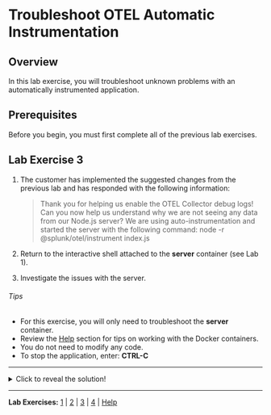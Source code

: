 # Troubleshoot OTEL Automatic Instrumentation

## Overview
In this lab exercise, you will troubleshoot unknown problems with an automatically instrumented application.

## Prerequisites
Before you begin, you must first complete all of the previous lab exercises.

## Lab Exercise 3
1. The customer has implemented the suggested changes from the previous lab and has responded with the following information:

    > Thank you for helping us enable the OTEL Collector debug logs! Can you now help us understand why we are not seeing any data from our Node.js server? We are using auto-instrumentation and started the server with the following command: node -r @splunk/otel/instrument index.js

1. Return to the interactive shell attached to the **server** container (see Lab 1).
1. Investigate the issues with the server.

###### Tips
- For this exercise, you will only need to troubleshoot the **server** container.
- Review the [Help](Help.md) section for tips on working with the Docker containers.
- You do not need to modify any code.
- To stop the application, enter: **CTRL-C**

---

<details>
    <summary>Click to reveal the solution!</summary>

1. Stop the application: **CTRL-C**
1. Review **package.json** for a list of currently installed packages.
    ```
    cat package.json
    ```
1. Install the missing instrumentation packages.
    ```
    npm install @opentelemetry/auto-instrumentations-node
    ```
1. Start the application.
    ```
    node -r @splunk/otel/instrument index.js
    ```
1. Verify the server now appears in the Observability Cloud.
</details>

---
**Lab Exercises:** [1](Lab1.md) | [2](Lab2.md) | [3](Lab3.md) | [4](Lab4.md) | [Help](Help.md)